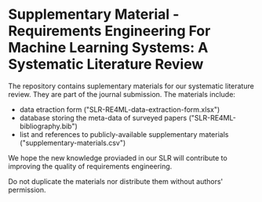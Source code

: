 # Supplementary Material - Requirements Engineering For Machine Learning Systems: A Systematic Literature Review



The repository contains suplementary materials for our systematic literature review. They are part of the journal submission. The materials include:

- data etraction form ("SLR-RE4ML-data-extraction-form.xlsx")
- database storing the meta-data of surveyed papers ("SLR-RE4ML-bibliography.bib")
- list and references to publicly-available supplementary materials ("supplementary-materials.csv")

We hope the new knowledge proviaded in our SLR will contribute to improving the quality of requirements engineering.

Do not duplicate the materials nor distribute them without authors' permission. 

